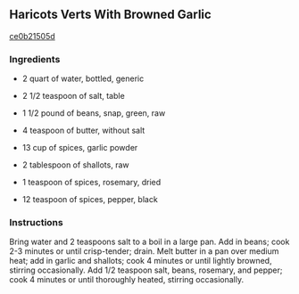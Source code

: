 ## Haricots Verts With Browned Garlic

[ce0b21505d](http://www.food.com/recipe/haricots-verts-with-browned-garlic-209591)

### Ingredients

 - 2 quart of water, bottled, generic

 - 2 1/2 teaspoon of salt, table

 - 1 1/2 pound of beans, snap, green, raw

 - 4 teaspoon of butter, without salt

 - 13 cup of spices, garlic powder

 - 2 tablespoon of shallots, raw

 - 1 teaspoon of spices, rosemary, dried

 - 12 teaspoon of spices, pepper, black

### Instructions

Bring water and 2 teaspoons salt to a boil in a large pan. Add in beans; cook 2-3 minutes or until crisp-tender; drain. Melt butter in a pan over medium heat; add in garlic and shallots; cook 4 minutes or until lightly browned, stirring occasionally. Add 1/2 teaspoon salt, beans, rosemary, and pepper; cook 4 minutes or until thoroughly heated, stirring occasionally.